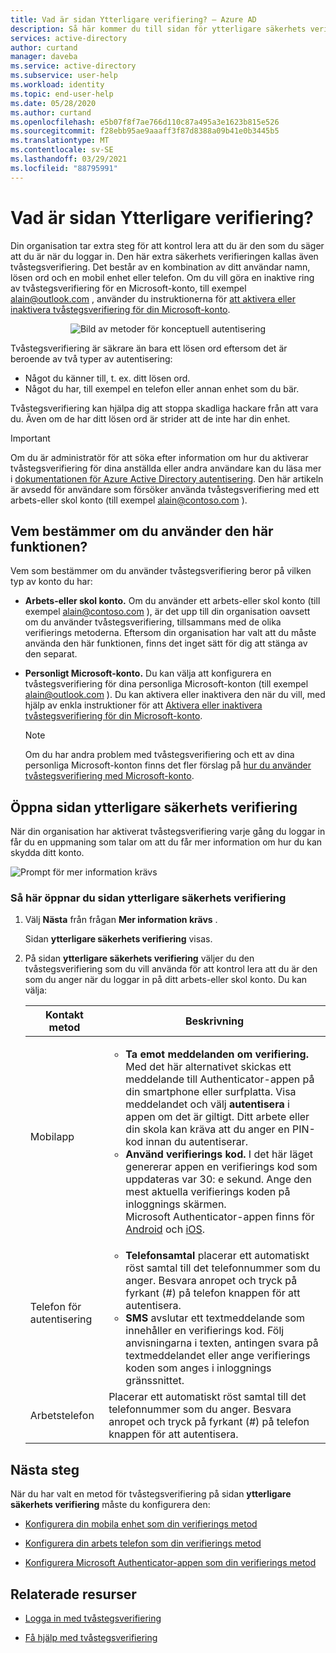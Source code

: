 ```yaml
---
title: Vad är sidan Ytterligare verifiering? – Azure AD
description: Så här kommer du till sidan för ytterligare säkerhets verifiering för tvåstegsverifiering
services: active-directory
author: curtand
manager: daveba
ms.service: active-directory
ms.subservice: user-help
ms.workload: identity
ms.topic: end-user-help
ms.date: 05/28/2020
ms.author: curtand
ms.openlocfilehash: e5b07f8f7ae766d110c87a495a3e1623b815e526
ms.sourcegitcommit: f28ebb95ae9aaaff3f87d8388a09b41e0b3445b5
ms.translationtype: MT
ms.contentlocale: sv-SE
ms.lasthandoff: 03/29/2021
ms.locfileid: "88795991"
---
```

# <a name="what-is-the-additional-verification-page"></a>Vad är sidan Ytterligare verifiering?

Din organisation tar extra steg för att kontrol lera att du är den som du säger att du är när du loggar in. Den här extra säkerhets verifieringen kallas även tvåstegsverifiering. Det består av en kombination av ditt användar namn, lösen ord och en mobil enhet eller telefon. Om du vill göra en inaktive ring av tvåstegsverifiering för en Microsoft-konto, till exempel alain@outlook.com , använder du instruktionerna för [att aktivera eller inaktivera tvåstegsverifiering för din Microsoft-konto](https://support.microsoft.com/help/4028586/microsoft-account-turning-two-step-verification-on-or-off).

<center>

![Bild av metoder för konceptuell autentisering](../authentication/media/concept-mfa-howitworks/methods.png)</center>

Tvåstegsverifiering är säkrare än bara ett lösen ord eftersom det är beroende av två typer av autentisering:

- Något du känner till, t. ex. ditt lösen ord.
- Något du har, till exempel en telefon eller annan enhet som du bär.

Tvåstegsverifiering kan hjälpa dig att stoppa skadliga hackare från att vara du. Även om de har ditt lösen ord är strider att de inte har din enhet.

>[!Important]
>Om du är administratör för att söka efter information om hur du aktiverar tvåstegsverifiering för dina anställda eller andra användare kan du läsa mer i [dokumentationen för Azure Active Directory autentisering](../authentication/index.yml). Den här artikeln är avsedd för användare som försöker använda tvåstegsverifiering med ett arbets-eller skol konto (till exempel alain@contoso.com ).

## <a name="who-decides-if-you-use-this-feature"></a>Vem bestämmer om du använder den här funktionen?

Vem som bestämmer om du använder tvåstegsverifiering beror på vilken typ av konto du har:

- **Arbets-eller skol konto.** Om du använder ett arbets-eller skol konto (till exempel alain@contoso.com ), är det upp till din organisation oavsett om du använder tvåstegsverifiering, tillsammans med de olika verifierings metoderna. Eftersom din organisation har valt att du måste använda den här funktionen, finns det inget sätt för dig att stänga av den separat.

- **Personligt Microsoft-konto.** Du kan välja att konfigurera en tvåstegsverifiering för dina personliga Microsoft-konton (till exempel alain@outlook.com ). Du kan aktivera eller inaktivera den när du vill, med hjälp av enkla instruktioner för att [Aktivera eller inaktivera tvåstegsverifiering för din Microsoft-konto](https://support.microsoft.com/help/4028586/microsoft-account-turning-two-step-verification-on-or-off).

    >[!Note]
    >Om du har andra problem med tvåstegsverifiering och ett av dina personliga Microsoft-konton finns det fler förslag på [hur du använder tvåstegsverifiering med Microsoft-konto](https://support.microsoft.com/help/12408/microsoft-account-how-to-use-two-step-verification).

## <a name="open-the-additional-security-verification-page"></a>Öppna sidan ytterligare säkerhets verifiering

När din organisation har aktiverat tvåstegsverifiering varje gång du loggar in får du en uppmaning som talar om att du får mer information om hur du kan skydda ditt konto.

![Prompt för mer information krävs](media/multi-factor-authentication-verification-methods/multi-factor-authentication-initial-prompt.png)

### <a name="to-access-the-additional-security-verification-page"></a>Så här öppnar du sidan ytterligare säkerhets verifiering

1. Välj **Nästa** från frågan **Mer information krävs** .

    Sidan **ytterligare säkerhets verifiering** visas.

2. På sidan **ytterligare säkerhets verifiering** väljer du den tvåstegsverifiering som du vill använda för att kontrol lera att du är den som du anger när du loggar in på ditt arbets-eller skol konto. Du kan välja:

    | Kontakt metod | Beskrivning |
    | --- | --- |
    | Mobilapp | <ul><li>**Ta emot meddelanden om verifiering.** Med det här alternativet skickas ett meddelande till Authenticator-appen på din smartphone eller surfplatta. Visa meddelandet och välj **autentisera** i appen om det är giltigt. Ditt arbete eller din skola kan kräva att du anger en PIN-kod innan du autentiserar.</li><li>**Använd verifierings kod.** I det här läget genererar appen en verifierings kod som uppdateras var 30: e sekund. Ange den mest aktuella verifierings koden på inloggnings skärmen.<br>Microsoft Authenticator-appen finns för [Android](https://go.microsoft.com/fwlink/?linkid=866594) och [iOS](https://go.microsoft.com/fwlink/?linkid=866594).</li></ul> |
    | Telefon för autentisering | <ul><li>**Telefonsamtal** placerar ett automatiskt röst samtal till det telefonnummer som du anger. Besvara anropet och tryck på fyrkant (#) på telefon knappen för att autentisera.</li><li>**SMS** avslutar ett textmeddelande som innehåller en verifierings kod. Följ anvisningarna i texten, antingen svara på textmeddelandet eller ange verifierings koden som anges i inloggnings gränssnittet.</li></ul> |
    | Arbetstelefon | Placerar ett automatiskt röst samtal till det telefonnummer som du anger. Besvara anropet och tryck på fyrkant (#) på telefon knappen för att autentisera. |

## <a name="next-steps"></a>Nästa steg

När du har valt en metod för tvåstegsverifiering på sidan **ytterligare säkerhets verifiering** måste du konfigurera den:

- [Konfigurera din mobila enhet som din verifierings metod](multi-factor-authentication-setup-phone-number.md)

- [Konfigurera din arbets telefon som din verifierings metod](multi-factor-authentication-setup-office-phone.md)

- [Konfigurera Microsoft Authenticator-appen som din verifierings metod](multi-factor-authentication-setup-auth-app.md)

## <a name="related-resources"></a>Relaterade resurser

- [Logga in med tvåstegsverifiering](multi-factor-authentication-end-user-signin.md)

- [Få hjälp med tvåstegsverifiering](multi-factor-authentication-end-user-troubleshoot.md)